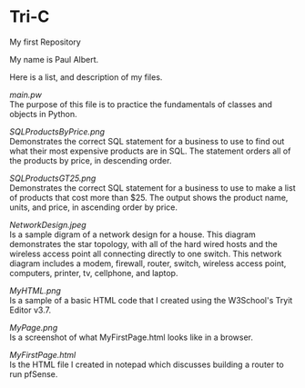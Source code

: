 # Tri-C
My first Repository

My name is Paul Albert.

Here is a list, and description of my files.

*main.pw* <br>The purpose of this file is to practice the fundamentals of classes and objects in Python.

*SQLProductsByPrice.png*<br>Demonstrates the correct SQL statement for a business to use to find out what their most expensive products are in SQL. The statement orders all of the products by price, in descending order.

*SQLProductsGT25.png*<br>Demonstrates the correct SQL statement for a business to use to make a list of products that cost more than $25.  The output shows the product name, units, and price, in ascending order by price.

*NetworkDesign.jpeg*<br>Is a sample digram of a network design for a house.  This diagram demonstrates the star topology, with all of the hard wired hosts and the wireless access point all connecting directly to one switch.  This network diagram includes a modem, firewall, router, switch, wireless access point, computers, printer, tv, cellphone, and laptop.   

*MyHTML.png*<br>Is a sample of a basic HTML code that I created using the W3School's Tryit Editor v3.7.

*MyPage.png*<br>Is a screenshot of what MyFirstPage.html looks like in a browser.

*MyFirstPage.html*<br>Is the HTML file I created in notepad which discusses building a router to run pfSense.
